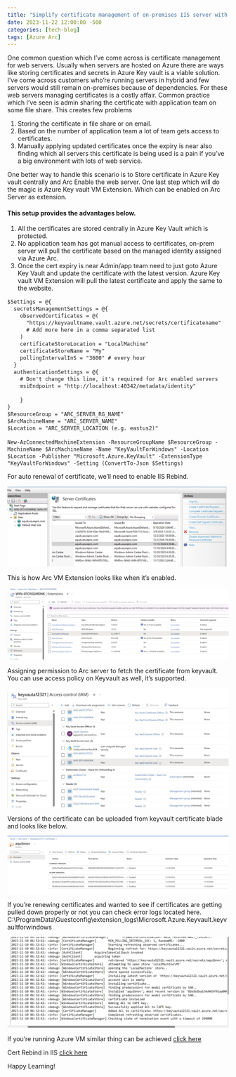```yaml
---
title: "Simplify certificate management of on-premises IIS server with Azure Arc and Azure Key Vault VM extension"
date: 2023-11-22 12:00:00 -500
categories: [tech-blog]
tags: [Azure Arc]
---
```


One common question which I’ve come across is certificate management for web servers. Usually when servers are hosted on Azure there are ways like storing certificates and secrets in Azure Key vault is a viable solution. I’ve come across customers who’re running servers in hybrid and few servers would still remain on-premises because of dependencies. For these web servers managing certificates is a costly affair. Common practice which I’ve seen is admin sharing the certificate with application team on some file share. This creates few problems

1.	Storing the certificate in file share or on email.
2.	Based on the number of application team a lot of team gets access to certificates.
3.	Manually applying updated certificates once the expiry is near also finding which all servers this certificate is being used is a pain if you’ve a big environment with lots of web service. 

One better way to handle this scenario is to Store certificate in Azure Key vault centrally and Arc Enable the web server. One last step which will do the magic is Azure Key vault VM Extension. Which can be enabled on Arc Server as extension. 

#### This setup provides the advantages below.

1.	All the certificates are stored centrally in Azure Key Vault which is protected.
2.	No application team has got manual access to certificates, on-prem server will pull the certificate based on the managed identity   assigned via Azure Arc.
3.	Once the cert expiry is near Admin/app team need to just goto Azure Key Vault and update the certificate with the latest version. Azure Key vault VM Extension will pull the latest certificate and apply the same to the website.

```shell
$Settings = @{
  secretsManagementSettings = @{
    observedCertificates = @(
      "https://keyvaultname.vault.azure.net/secrets/certificatename"
      # Add more here in a comma separated list
    )
    certificateStoreLocation = "LocalMachine"
    certificateStoreName = "My"
    pollingIntervalInS = "3600" # every hour
  }
  authenticationSettings = @{
    # Don't change this line, it's required for Arc enabled servers
    msiEndpoint = "http://localhost:40342/metadata/identity"

    }
}
$ResourceGroup = "ARC_SERVER_RG_NAME"
$ArcMachineName = "ARC_SERVER_NAME"
$Location = "ARC_SERVER_LOCATION (e.g. eastus2)"

New-AzConnectedMachineExtension -ResourceGroupName $ResourceGroup -MachineName $ArcMachineName -Name "KeyVaultForWindows" -Location $Location -Publisher "Microsoft.Azure.KeyVault" -ExtensionType "KeyVaultForWindows" -Setting (ConvertTo-Json $Settings)
```
For auto renewal of certificate, we’ll need to enable IIS Rebind.

![a](/assets/30112023/Picture1.jpg)

This is how Arc VM Extension looks like when it’s enabled.

![a](/assets/30112023/Picture2.jpg)

Assigning permission to Arc server to fetch the certificate from keyvault.
You can use access policy on Keyvault as well, it’s supported.

![a](/assets/30112023/Picture3.jpg)

Versions of the certificate can be uploaded from keyvault certificate blade and looks like below.

![a](/assets/30112023/Picture4.jpg)

If you’re renewing certificates and wanted to see if certificates are getting pulled down properly or not you can check error logs located here.
C:\ProgramData\Guestconfig\extension_logs\Microsoft.Azure.Keyvault.keyvaultforwindows

![a](/assets/30112023/Picture5.jpg)

If you’re running Azure VM similar thing can be achieved
[click here](https://learn.microsoft.com/en-us/azure/virtual-machines/extensions/key-vault-windows)

Cert Rebind in IIS
[click here](https://learn.microsoft.com/en-us/iis/get-started/whats-new-in-iis-85/certificate-rebind-in-iis85)

Happy Learning!